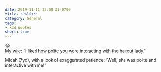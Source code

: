 ```yaml
---
date: 2019-11-11 13:50:31-0700
title: "Polite"
category: General
tags:
- kid quotes
short: true
---
```


😂  
My wife: “I liked how polite you were interacting with the haircut lady.”

Micah (7yo), with a look of exaggerated patience: “Well, she was polite and interactive with me!”
